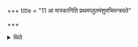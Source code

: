 +++
title = "11 आ मास्कानिति प्रथमप्लुतमंशुमभिमन्त्रयते"

+++

<details><summary>थिते</summary>

आ मास्कानिति प्रथमप्लुतमंशुमभिमन्त्रयते । द्रप्सश्चस्कन्देति विप्रुषः ११
</details>
